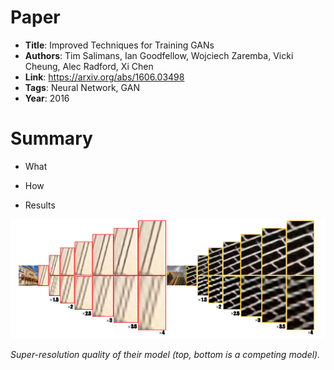# Paper

* **Title**: Improved Techniques for Training GANs
* **Authors**: Tim Salimans, Ian Goodfellow, Wojciech Zaremba, Vicki Cheung, Alec Radford, Xi Chen
* **Link**: https://arxiv.org/abs/1606.03498
* **Tags**: Neural Network, GAN
* **Year**: 2016

# Summary

* What

* How

* Results

![Examples](images/Accurate_Image_Super-Resolution__examples.png?raw=true "Examples")

*Super-resolution quality of their model (top, bottom is a competing model).*

